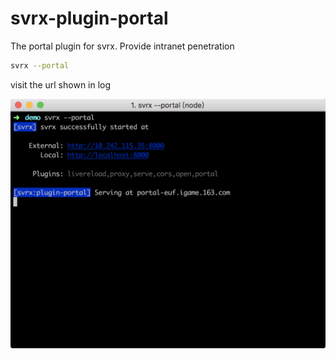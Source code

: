 # svrx-plugin-portal

The portal plugin for svrx. Provide intranet penetration

```bash
svrx --portal
```

visit the url shown in log

![](./demo.png)